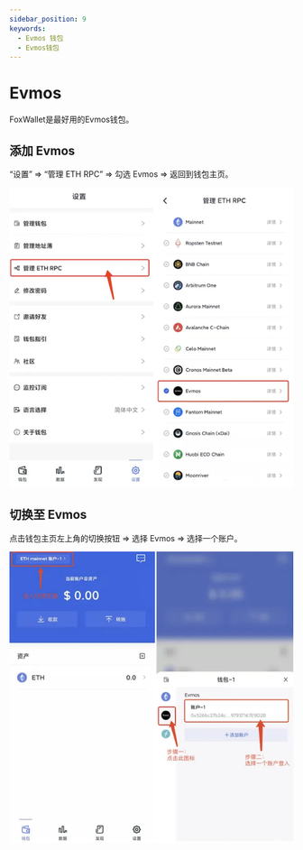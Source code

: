 ```yaml
---
sidebar_position: 9
keywords:
  - Evmos 钱包
  - Evmos钱包
---
```


# Evmos

FoxWallet是最好用的Evmos钱包。

## 添加 Evmos

“设置” => “管理 ETH RPC” => 勾选 Evmos => 返回到钱包主页。

![](../img/add-evmos.webp)

## 切换至 Evmos

点击钱包主页左上角的切换按钮 => 选择 Evmos => 选择一个账户。

![](../img/switch-evmos.webp)